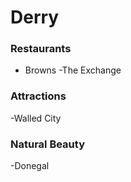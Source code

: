 # Derry
### Restaurants
- Browns
-The Exchange
### Attractions
-Walled City
### Natural Beauty
-Donegal
